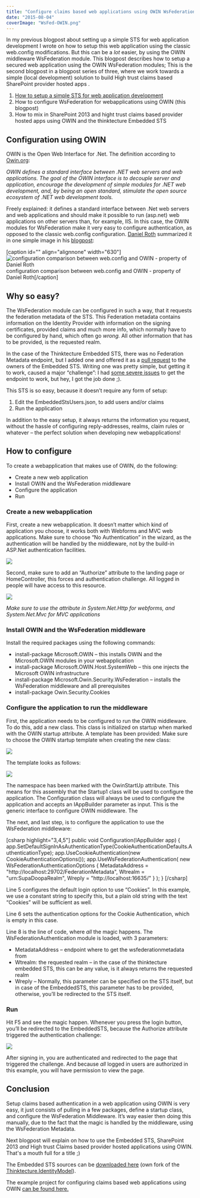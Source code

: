```yaml
---
title: "Configure claims based web applications using OWIN WsFederation middleware"
date: "2015-08-04"
coverImage: "WsFed-OWIN.png"
---
```


In my previous blogpost about setting up a simple STS for web application development I wrote on how to setup this web application using the classic web.config modifications. But this can be a _lot_ easier, by using the OWIN middleware WsFederation module. This blogpost describes how to setup a secured web application using the OWIN WsFederation modules; This is the second blogpost in a blogpost series of three, where we work towards a simple (local development) solution to build High trust claims based SharePoint provider hosted apps .

1. [How to setup a simple STS for web application development](http://blog.baslijten.com/how-to-setup-a-simple-sts-for-web-application-development)
2. How to configure WsFederation for webapplications using OWIN (this blogpost)
3. How to mix in SharePoint 2013 and hight trust claims based provider hosted apps using OWIN and the thinktecture Embedded STS

## Configuration using OWIN

OWIN is the Open Web Interface for .Net. The definition according to [Owin.org](http://owin.org/):

_OWIN defines a standard interface between .NET web servers and web applications. The goal of the OWIN interface is to decouple server and application, encourage the development of simple modules for .NET web development, and, by being an open standard, stimulate the open source ecosystem of .NET web development tools._

Freely explained: it defines a standard interface between .Net web servers and web applications and should make it possible to run (asp.net) web applications on other servers than, for example, IIS. In this case, the OWIN modules for WsFederation make it very easy to configure authentication, as opposed to the classic web.config configuration. [Daniel Roth](https://social.msdn.microsoft.com/profile/daniel%20roth/) summarized it in one simple image in his [blogpost](http://blogs.msdn.com/b/webdev/archive/2014/02/21/using-claims-in-your-web-app-is-easier-with-the-new-owin-security-components.aspx):

\[caption id="" align="alignnone" width="630"\]![configuration comparison between web.config and OWIN - property of Daniel Roth](http://blogs.msdn.com/cfs-file.ashx/__key/communityserver-blogs-components-weblogfiles/00-00-00-63-56-metablogapi/7002.image_5F00_thumb_5F00_7D44EED8.png ) configuration comparison between web.config and OWIN - property of Daniel Roth\[/caption\]

## Why so easy?

The WsFederation module can be configured in such a way, that it requests the federation metadata of the STS. This Federation metadata contains information on the Identity Provider with information on the signing certificates, provided claims and much more info, which normally have to be configured by hand, which often go _wrong._ All other information that has to be provided, is the requested realm.

In the case of the Thinktecture Embedded STS, there was no Federation Metadata endpoint, but I added one and offered it as a [pull request](https://github.com/IdentityModel/Thinktecture.IdentityModel/pull/134) to the owners of the Embedded STS. Writing one was pretty simple, but getting it to work, caused a major “challenge”: I had [some severe issues](http://blog.baslijten.com/claims-based-authentication-the-signature-verification-failed/) to get the endpoint to work, but hey, I got the job done ;).

This STS is so easy, because it doesn’t require any form of setup:

1. Edit the EmbeddedStsUsers.json, to add users and/or claims
2. Run the application

In addition to the easy setup, it always returns the information you request, without the hassle of configuring reply-addresses, realms, claim rules or whatever – the perfect solution when developing new webapplications!

## How to configure

To create a webapplication that makes use of OWIN, do the following:

- Create a new web application
- Install OWIN and the WsFederation middleware
- Configure the application
- Run

### Create a new webapplication

First, create a new webapplication. It doesn’t matter which kind of application you choose, it works both with Webforms and MVC web applications. Make sure to choose “No Authentication” in the wizard, as the authentication will be handled by the middleware, not by the build-in ASP.Net authentication facilities.

![](images/img_55c10f0913cc8.png)

Second, make sure to add an “Authorize” attribute to the landing page or HomeController, this forces and authentication challenge. All logged in people will have access to this resource.

![](images/img_55c10f1ab8ae7.png)

_Make sure to use the attribute in System.Net.Http for webforms, and System.Net.Mvc for MVC applications_

### Install OWIN and the WsFederation middleware

Install the required packages using the following commands:

- install-package Microsoft.OWIN – this installs OWIN and the Microsoft.OWIN modules in your webapplication
- install-package Microsoft.OWIN.Host.SystemWeb – this one injects the Microsoft OWIN infrastructure
- install-package Microsoft.Owin.Security.WsFederation – installs the WsFederation middleware and all prerequisites
- install-package Owin.Security.Cookies

### Configure the application to run the middleware

First, the application needs to be configured to run the OWIN middleware. To do this, add a new class. This class is initialized on startup when marked with the OWIN startup attribute. A template has been provided: Make sure to choose the OWIN startup template when creating the new class:

![](images/img_55c10fa692f91.png)

The template looks as follows:

![](images/img_55c10fb50b629.png)

The namespace has been marked with the OwinStartUp attribute. This means for this assembly that the Startup1 class will be used to configure the application. The Configuration class will always be used to configure the application and accepts an IAppBuilder parameter as input. This is the generic interface to configure OWIN middleware. The

The next, and last step, is to configure the application to use the WsFederation middleware:

\[csharp highlight="3,4,5"\] public void Configuration(IAppBuilder app) { app.SetDefaultSignInAsAuthenticationType(CookieAuthenticationDefaults.AuthenticationType); app.UseCookieAuthentication(new CookieAuthenticationOptions()); app.UseWsFederationAuthentication( new WsFederationAuthenticationOptions { MetadataAddress = "http://localhost:29702/FederationMetadata", Wtrealm = "urn:SupaDoopaRealm", Wreply = "http://localhost:16635/" } ); } \[/csharp\]

Line 5 configures the default login option to use “Cookies”. In this example, we use a constant string to specify this, but a plain old string with the text “Cookies” will be sufficient as well.

Line 6 sets the authentication options for the Cookie Authentication, which is empty in this case.

Line 8 is the line of code, where _all_ the magic happens. The WsFederationAuthentication module is loaded, with 3 parameters:

- MetadataAddress – endpoint where to get the wsfederationmetadata from
- Wtrealm: the requested realm – in the case of the thinktecture embedded STS, this can be any value, is it always returns the requested realm
- Wreply – Normally, this parameter can be specified on the STS itself, but in case of the EmbeddedSTS, this parameter has to be provided, otherwise, you’ll be redirected to the STS itself.

### Run

Hit F5 and see the magic happen. Whenever you press the login button, you’ll be redirected to the EmbeddedSTS, because the Authorize attribute triggered the authentication challenge:

![](images/img_55c1112cac9e9.png)

After signing in, you are authenticated and redirected to the page that triggered the challenge. And because _all_ logged in users are authorized in this example, you will have permission to view the page.

## Conclusion

Setup claims based authentication in a web application using OWIN is very easy, it just consists of pulling in a few packages, define a startup class, and configure the WsFederation Middleware. It’s way easier then doing this manually, due to the fact that the magic is handled by the middleware, using the WsFederation Metadata.

Next blogpost will explain on how to use the Embedded STS, SharePoint 2013 _and_ High trust Claims based provider hosted applications using OWIN. That's a mouth full for a title ;)

The Embedded STS sources can be [downloaded here](https://github.com/BasLijten/Thinktecture.IdentityModel/tree/FederationMetadata) (own fork of the [Thinktecture.IdentityModel](https://github.com/IdentityModel/Thinktecture.IdentityModel/pull/134)).

The example project for configuring claims based web applications using OWIN [can be found here.](https://github.com/BasLijten/EmbeddedStsSample/blob/master/webapp1/Assets/thinktectureEmbeddedSTSPublic.cer)
